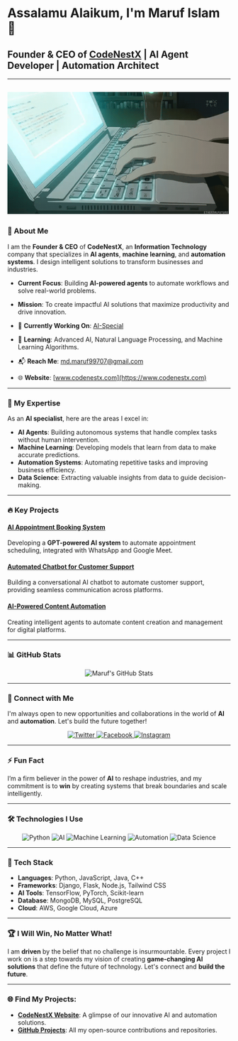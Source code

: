 # Assalamu Alaikum, I'm **Maruf Islam** 👋

## Founder & CEO of [CodeNestX](https://www.codenestx.com) | AI Agent Developer | Automation Architect

---

![AI in Action](https://github.com/Ayanokoji99707/yeaminbin.github.io/blob/main/images/animesher.com_code-computer-html-197855.gif?raw=true)
---

### 🌟 About Me
I am the **Founder & CEO** of **CodeNestX**, an **Information Technology** company that specializes in **AI agents**, **machine learning**, and **automation systems**. I design intelligent solutions to transform businesses and industries. 

- **Current Focus**: Building **AI-powered agents** to automate workflows and solve real-world problems.
- **Mission**: To create impactful AI solutions that maximize productivity and drive innovation.

- 🔭 **Currently Working On**: [AI-Special](https://github.com/maruf7705/ai-special-edit.git)  
- 🌱 **Learning**: Advanced AI, Natural Language Processing, and Machine Learning Algorithms.
- 📬 **Reach Me**: [md.maruf99707@gmail.com](mailto:md.maruf99707@gmail.com)
- 🌐 **Website**: [www.codenestx.com](https://www.codenestx.com)

---

### 🚀 My Expertise

As an **AI specialist**, here are the areas I excel in:

- **AI Agents**: Building autonomous systems that handle complex tasks without human intervention.
- **Machine Learning**: Developing models that learn from data to make accurate predictions.
- **Automation Systems**: Automating repetitive tasks and improving business efficiency.
- **Data Science**: Extracting valuable insights from data to guide decision-making.

---

### 🔥 Key Projects

#### **[AI Appointment Booking System](https://github.com/maruf7705/ai-special-edit.git)**
Developing a **GPT-powered AI system** to automate appointment scheduling, integrated with WhatsApp and Google Meet.

#### **[Automated Chatbot for Customer Support](https://github.com/maruf7705/chatbot-support-system.git)**
Building a conversational AI chatbot to automate customer support, providing seamless communication across platforms.

#### **[AI-Powered Content Automation](https://github.com/maruf7705/ai-content-automation.git)**
Creating intelligent agents to automate content creation and management for digital platforms.

---

### 📊 GitHub Stats

<p align="center">
  <img src="https://github-readme-stats.vercel.app/api?username=maruf7705&show_icons=true&count_private=true&theme=dracula" alt="Maruf's GitHub Stats" />
</p>

---

### 🤝 Connect with Me

I'm always open to new opportunities and collaborations in the world of **AI** and **automation**. Let's build the future together!

<p align="center">
  <a href="https://twitter.com/sadikmaruf99707" target="_blank">
    <img src="https://img.shields.io/badge/Twitter-%231DA1F2.svg?&style=for-the-badge&logo=twitter&logoColor=white" alt="Twitter"/>
  </a>
  <a href="https://fb.com/sadikmaruf99707" target="_blank">
    <img src="https://img.shields.io/badge/Facebook-%231877F2.svg?&style=for-the-badge&logo=facebook&logoColor=white" alt="Facebook"/>
  </a>
  <a href="https://instagram.com/sadikmaruf99707" target="_blank">
    <img src="https://img.shields.io/badge/Instagram-%23E4405F.svg?&style=for-the-badge&logo=instagram&logoColor=white" alt="Instagram"/>
  </a>
</p>

---

### ⚡ Fun Fact

I’m a firm believer in the power of **AI** to reshape industries, and my commitment is to **win** by creating systems that break boundaries and scale intelligently.

---

### 🛠️ Technologies I Use

<p align="center">
  <img src="https://img.shields.io/badge/Python-%2314354C.svg?&style=for-the-badge&logo=python&logoColor=white" alt="Python"/>
  <img src="https://img.shields.io/badge/AI-%23FF6F00.svg?&style=for-the-badge&logo=python&logoColor=white" alt="AI"/>
  <img src="https://img.shields.io/badge/Machine%20Learning-%2304C2C9.svg?&style=for-the-badge&logo=python&logoColor=white" alt="Machine Learning"/>
  <img src="https://img.shields.io/badge/Automation-%23FFAB00.svg?&style=for-the-badge&logo=python&logoColor=white" alt="Automation"/>
  <img src="https://img.shields.io/badge/Data%20Science-%2333B0FF.svg?&style=for-the-badge&logo=python&logoColor=white" alt="Data Science"/>
</p>

---

### 🚀 Tech Stack

- **Languages**: Python, JavaScript, Java, C++
- **Frameworks**: Django, Flask, Node.js, Tailwind CSS
- **AI Tools**: TensorFlow, PyTorch, Scikit-learn
- **Database**: MongoDB, MySQL, PostgreSQL
- **Cloud**: AWS, Google Cloud, Azure

---

### 🏆 I Will Win, No Matter What!

I am **driven** by the belief that no challenge is insurmountable. Every project I work on is a step towards my vision of creating **game-changing AI solutions** that define the future of technology. Let's connect and **build the future**.

---

### 🌐 Find My Projects:

- **[CodeNestX Website](https://www.codenestx.com)**: A glimpse of our innovative AI and automation solutions.
- **[GitHub Projects](https://github.com/maruf7705)**: All my open-source contributions and repositories.

